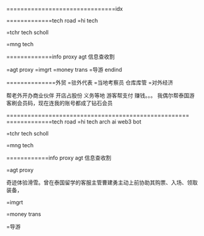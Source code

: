 
===============================idx

=============tech road
=hi tech

=tchr tech scholl

=mng tech

 

=============info proxy agt 信息查收割

=agt proxy
=imgrt
=money trans
=导游
endind


==============外贸
=驻外代表
=当地考察员 仓库库管
=对外经济

帮老外开办商业伙伴  开店占股份  义务等地
游客帮支付 赚钱。。。
我偶尔帮泰国游客刷会员码，现在连我的账号都成了钻石会员




====================================================
=============tech road
=hi tech
arch ai web3 bot

=tchr  tech scholl





=mng tech

============info  proxy agt  信息查收割

=agt proxy

奇迹体验滑雪。曾在泰国留学的客服主管曹建勇主动上前协助其购票、入场、领取装备，


=imgrt

=money trans

=导游